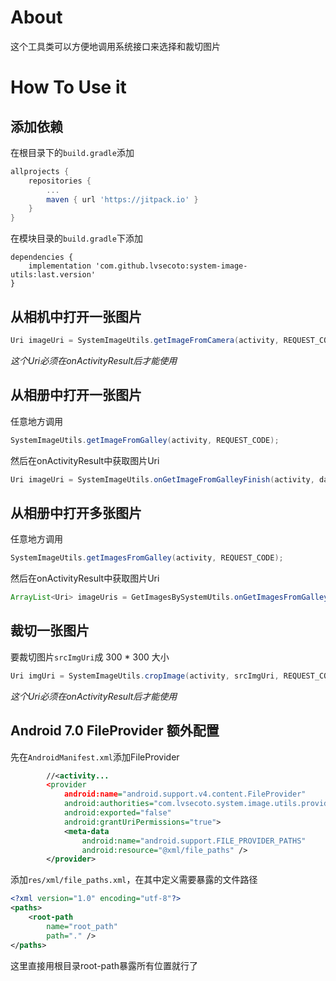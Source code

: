 # About

这个工具类可以方便地调用系统接口来选择和裁切图片

# How To Use it

## 添加依赖

在根目录下的`build.gradle`添加

```gradle
allprojects {
    repositories {
        ...
        maven { url 'https://jitpack.io' }
    }
}
```

在模块目录的`build.gradle`下添加

```
dependencies {
    implementation 'com.github.lvsecoto:system-image-utils:last.version'
}
```

## 从相机中打开一张图片

```java
Uri imageUri = SystemImageUtils.getImageFromCamera(activity, REQUEST_CODE);
```

*这个Uri必须在onActivityResult后才能使用*

## 从相册中打开一张图片

任意地方调用

```java
SystemImageUtils.getImageFromGalley(activity, REQUEST_CODE);
```

然后在onActivityResult中获取图片Uri

```java
Uri imageUri = SystemImageUtils.onGetImageFromGalleyFinish(activity, data);
```

## 从相册中打开多张图片

任意地方调用

```java
SystemImageUtils.getImagesFromGalley(activity, REQUEST_CODE);
```

然后在onActivityResult中获取图片Uri

```java
ArrayList<Uri> imageUris = GetImagesBySystemUtils.onGetImagesFromGalleyFinish(activity, data);
```

## 裁切一张图片

要裁切图片`srcImgUri`成 300 * 300 大小

```java
Uri imgUri = SystemImageUtils.cropImage(activity, srcImgUri, REQUEST_CODE, 300, 300);
```

*这个Uri必须在onActivityResult后才能使用*

## Android 7.0 FileProvider 额外配置

先在`AndroidManifest.xml`添加FileProvider

```xml
        //<activity...
        <provider
            android:name="android.support.v4.content.FileProvider"
            android:authorities="com.lvsecoto.system.image.utils.provider"
            android:exported="false"
            android:grantUriPermissions="true">
            <meta-data
                android:name="android.support.FILE_PROVIDER_PATHS"
                android:resource="@xml/file_paths" />
        </provider>
```

添加`res/xml/file_paths.xml`，在其中定义需要暴露的文件路径

```xml
<?xml version="1.0" encoding="utf-8"?>
<paths>
    <root-path
        name="root_path"
        path="." />
</paths>
```

这里直接用根目录root-path暴露所有位置就行了